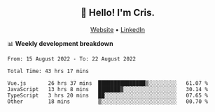 
<h2 align="center">👋 Hello! I'm Cris.</h2>
<p align="center">
  <a href="https://www.criscunas.dev">Website</a> •
  <a href="https://www.linkedin.com/in/cristophercunas/">LinkedIn</a>
</p>


📊 **Weekly development breakdown**
<!--START_SECTION:waka-->

```text
From: 15 August 2022 - To: 22 August 2022

Total Time: 43 hrs 17 mins

Vue.js       26 hrs 37 mins  ███████████████▒░░░░░░░░░   61.07 %
JavaScript   13 hrs 8 mins   ███████▓░░░░░░░░░░░░░░░░░   30.14 %
TypeScript   3 hrs 20 mins   ██░░░░░░░░░░░░░░░░░░░░░░░   07.65 %
Other        18 mins         ▒░░░░░░░░░░░░░░░░░░░░░░░░   00.70 %
```

<!--END_SECTION:waka-->
